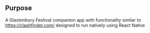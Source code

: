 ## Purpose

A Glastonbury Festival companion app with functionality similar to https://clashfinder.com/ designed to run natively using React Native
